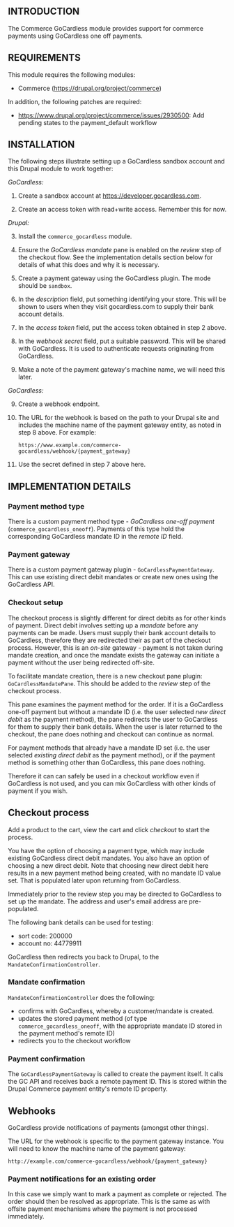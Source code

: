 INTRODUCTION
------------

The Commerce GoCardless module provides support for commerce payments using
GoCardless one off payments.


REQUIREMENTS
------------

This module requires the following modules:

 * Commerce (https://drupal.org/project/commerce)

In addition, the following patches are required:

 * https://www.drupal.org/project/commerce/issues/2930500: Add pending states
   to the payment_default workflow


INSTALLATION
------------

The following steps illustrate setting up a GoCardless sandbox account and this
Drupal module to work together:

_GoCardless:_

1. Create a sandbox account at https://developer.gocardless.com.

2. Create an access token with read+write access. Remember this for now.

_Drupal:_

3. Install the `commerce_gocardless` module.

4. Ensure the _GoCardless mandate_ pane is enabled on the _review_ step of
   the checkout flow. See the implementation details section below for details
   of what this does and why it is necessary.

5. Create a payment gateway using the GoCardless plugin.
   The mode should be `sandbox`.

6. In the _description_ field, put something identifying your store.
   This will be shown to users when they visit gocardless.com to supply their
   bank account details.

6. In the _access token_ field, put the access token obtained in step 2 above.

7. In the _webhook secret_ field, put a suitable password. This will be shared
   with GoCardless. It is used to authenticate requests originating from
   GoCardless.

8. Make a note of the payment gateway's machine name, we will need this later.

_GoCardless:_

9. Create a webhook endpoint.

10. The URL for the webhook is based on the path to your Drupal site and
    includes the machine name of the payment gateway entity, as noted in
    step 8 above. For example:

        https://www.example.com/commerce-gocardless/webhook/{payment_gateway}

11. Use the secret defined in step 7 above here.


IMPLEMENTATION DETAILS
----------------------

### Payment method type

There is a custom payment method type - _GoCardless one-off payment_
(`commerce_gocardless_oneoff`). Payments of this type hold the corresponding
GoCardless mandate ID in the _remote ID_ field.

### Payment gateway

There is a custom payment gateway plugin - `GoCardlessPaymentGateway`.
This can use existing direct debit mandates or create new ones using the
GoCardless API.

### Checkout setup

The checkout process is slightly different for direct debits as for other
kinds of payment. Direct debit involves setting up a _mandate_ before any
payments can be made. Users must supply their bank account details to
GoCardless, therefore they are redirected their as part of the checkout
process. However, this is an _on-site_ gateway - payment is not taken during
mandate creation, and once the mandate exists the gateway can initiate a
payment without the user being redirected off-site.

To facilitate mandate creation, there is a new checkout pane plugin:
`GoCardlessMandatePane`. This should be added to the _review_ step of the
checkout process.

This pane examines the payment method for the order.
If it is a GoCardless one-off payment but without a mandate ID (i.e. the
user selected _new direct debit_ as the payment method), the pane redirects
the user to GoCardless for them to supply their bank details. When the user
is later returned to the checkout, the pane does nothing and checkout can
continue as normal.

For payment methods that already have a mandate ID set (i.e. the user
selected _existing direct debit_ as the payment method), or if the payment
method is something other than GoCardless, this pane does nothing.

Therefore it can can safely be used in a checkout workflow even if GoCardless
is not used, and you can mix GoCardless with other kinds of payment if you
wish.

## Checkout process

Add a product to the cart, view the cart and click _checkout_ to start the
process.

You have the option of choosing a payment type, which may include existing
GoCardless direct debit mandates. You also have an option of choosing a new
direct debit. Note that choosing new direct debit here results in a new
payment method being created, with no mandate ID value set. That is
populated later upon returning from GoCardless.

Immediately prior to the review step you may be directed to GoCardless to set
up the mandate. The address and user's email address are pre-populated.

The following bank details can be used for testing:
- sort code:  200000
- account no: 44779911

GoCardless then redirects you back to Drupal, to the
`MandateConfirmationController`.

### Mandate confirmation

`MandateConfirmationController` does the following:
- confirms with GoCardless, whereby a customer/mandate is created.
- updates the stored payment method (of type `commerce_gocardless_oneoff`,
  with the appropriate mandate ID stored in the payment method's remote ID)
- redirects you to the checkout workflow

### Payment confirmation

The `GoCardlessPaymentGateway` is called to create the payment itself.
It calls the GC API and receives back a remote payment ID. This is stored
within the Drupal Commerce payment entity's remote ID property.



## Webhooks

GoCardless provide notifications of payments (amongst other things).

The URL for the webhook is specific to the payment gateway instance.
You will need to know the machine name of the payment gateway:

`http://example.com/commerce-gocardless/webhook/{payment_gateway}`


### Payment notifications for an existing order

In this case we simply want to mark a payment as complete or rejected. The
order should then be resolved as appropriate. This is the same as with offsite
payment mechanisms where the payment is not processed immediately.

